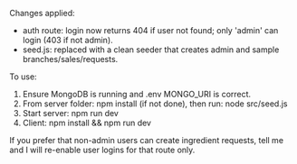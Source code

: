 
Changes applied:
- auth route: login now returns 404 if user not found; only 'admin' can login (403 if not admin).
- seed.js: replaced with a clean seeder that creates admin and sample branches/sales/requests.

To use:
1) Ensure MongoDB is running and .env MONGO_URI is correct.
2) From server folder: npm install (if not done), then run: node src/seed.js
3) Start server: npm run dev
4) Client: npm install && npm run dev

If you prefer that non-admin users can create ingredient requests, tell me and I will re-enable user logins for that route only.
